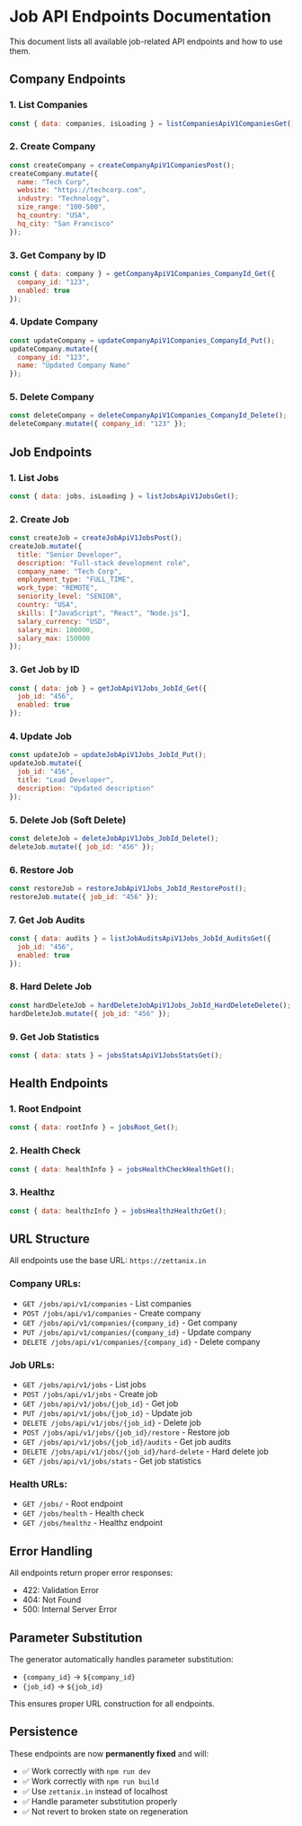 # Job API Endpoints Documentation

This document lists all available job-related API endpoints and how to use them.

## Company Endpoints

### 1. List Companies
```javascript
const { data: companies, isLoading } = listCompaniesApiV1CompaniesGet();
```

### 2. Create Company
```javascript
const createCompany = createCompanyApiV1CompaniesPost();
createCompany.mutate({
  name: "Tech Corp",
  website: "https://techcorp.com",
  industry: "Technology",
  size_range: "100-500",
  hq_country: "USA",
  hq_city: "San Francisco"
});
```

### 3. Get Company by ID
```javascript
const { data: company } = getCompanyApiV1Companies_CompanyId_Get({
  company_id: "123",
  enabled: true
});
```

### 4. Update Company
```javascript
const updateCompany = updateCompanyApiV1Companies_CompanyId_Put();
updateCompany.mutate({
  company_id: "123",
  name: "Updated Company Name"
});
```

### 5. Delete Company
```javascript
const deleteCompany = deleteCompanyApiV1Companies_CompanyId_Delete();
deleteCompany.mutate({ company_id: "123" });
```

## Job Endpoints

### 1. List Jobs
```javascript
const { data: jobs, isLoading } = listJobsApiV1JobsGet();
```

### 2. Create Job
```javascript
const createJob = createJobApiV1JobsPost();
createJob.mutate({
  title: "Senior Developer",
  description: "Full-stack development role",
  company_name: "Tech Corp",
  employment_type: "FULL_TIME",
  work_type: "REMOTE",
  seniority_level: "SENIOR",
  country: "USA",
  skills: ["JavaScript", "React", "Node.js"],
  salary_currency: "USD",
  salary_min: 100000,
  salary_max: 150000
});
```

### 3. Get Job by ID
```javascript
const { data: job } = getJobApiV1Jobs_JobId_Get({
  job_id: "456",
  enabled: true
});
```

### 4. Update Job
```javascript
const updateJob = updateJobApiV1Jobs_JobId_Put();
updateJob.mutate({
  job_id: "456",
  title: "Lead Developer",
  description: "Updated description"
});
```

### 5. Delete Job (Soft Delete)
```javascript
const deleteJob = deleteJobApiV1Jobs_JobId_Delete();
deleteJob.mutate({ job_id: "456" });
```

### 6. Restore Job
```javascript
const restoreJob = restoreJobApiV1Jobs_JobId_RestorePost();
restoreJob.mutate({ job_id: "456" });
```

### 7. Get Job Audits
```javascript
const { data: audits } = listJobAuditsApiV1Jobs_JobId_AuditsGet({
  job_id: "456",
  enabled: true
});
```

### 8. Hard Delete Job
```javascript
const hardDeleteJob = hardDeleteJobApiV1Jobs_JobId_HardDeleteDelete();
hardDeleteJob.mutate({ job_id: "456" });
```

### 9. Get Job Statistics
```javascript
const { data: stats } = jobsStatsApiV1JobsStatsGet();
```

## Health Endpoints

### 1. Root Endpoint
```javascript
const { data: rootInfo } = jobsRoot_Get();
```

### 2. Health Check
```javascript
const { data: healthInfo } = jobsHealthCheckHealthGet();
```

### 3. Healthz
```javascript
const { data: healthzInfo } = jobsHealthzHealthzGet();
```

## URL Structure

All endpoints use the base URL: `https://zettanix.in`

### Company URLs:
- `GET /jobs/api/v1/companies` - List companies
- `POST /jobs/api/v1/companies` - Create company
- `GET /jobs/api/v1/companies/{company_id}` - Get company
- `PUT /jobs/api/v1/companies/{company_id}` - Update company
- `DELETE /jobs/api/v1/companies/{company_id}` - Delete company

### Job URLs:
- `GET /jobs/api/v1/jobs` - List jobs
- `POST /jobs/api/v1/jobs` - Create job
- `GET /jobs/api/v1/jobs/{job_id}` - Get job
- `PUT /jobs/api/v1/jobs/{job_id}` - Update job
- `DELETE /jobs/api/v1/jobs/{job_id}` - Delete job
- `POST /jobs/api/v1/jobs/{job_id}/restore` - Restore job
- `GET /jobs/api/v1/jobs/{job_id}/audits` - Get job audits
- `DELETE /jobs/api/v1/jobs/{job_id}/hard-delete` - Hard delete job
- `GET /jobs/api/v1/jobs/stats` - Get job statistics

### Health URLs:
- `GET /jobs/` - Root endpoint
- `GET /jobs/health` - Health check
- `GET /jobs/healthz` - Healthz endpoint

## Error Handling

All endpoints return proper error responses:
- 422: Validation Error
- 404: Not Found
- 500: Internal Server Error

## Parameter Substitution

The generator automatically handles parameter substitution:
- `{company_id}` → `${company_id}`
- `{job_id}` → `${job_id}`

This ensures proper URL construction for all endpoints.

## Persistence

These endpoints are now **permanently fixed** and will:
- ✅ Work correctly with `npm run dev`
- ✅ Work correctly with `npm run build`
- ✅ Use `zettanix.in` instead of localhost
- ✅ Handle parameter substitution properly
- ✅ Not revert to broken state on regeneration
